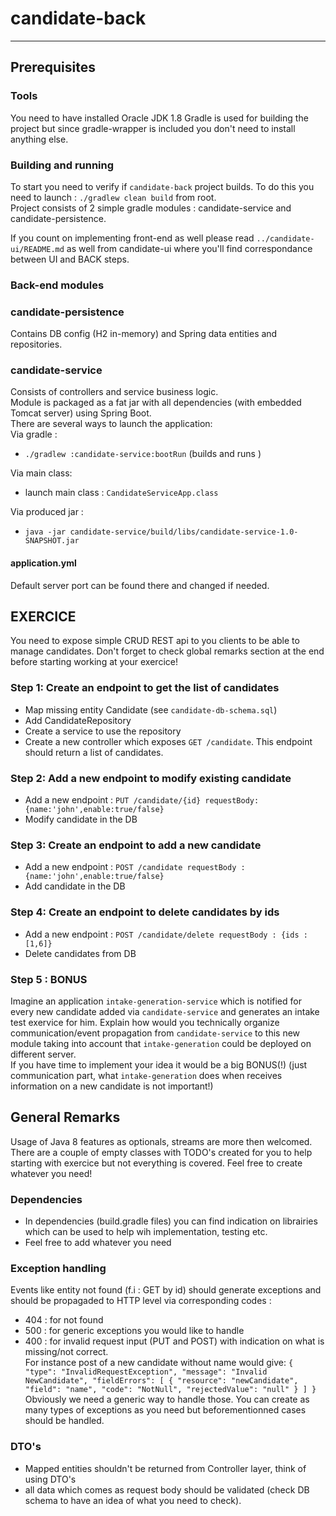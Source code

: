 # candidate-back
--------------
## Prerequisites
### Tools
You need to have installed Oracle JDK 1.8
Gradle is used for building the project but since gradle-wrapper is included you don't need to install anything else.  
### Building and running
To start you need to verify if `candidate-back` project builds.
To do this you need to launch : `./gradlew clean build` from root.  
Project consists of 2 simple gradle modules : candidate-service and candidate-persistence. 

If you count on implementing front-end as well please read `../candidate-ui/README.md` as well from candidate-ui where you'll find correspondance between UI and BACK steps.
### Back-end modules
### candidate-persistence
Contains DB config (H2 in-memory) and Spring data entities and repositories.
### candidate-service
Consists of controllers and service business logic.   
Module is packaged as a fat jar with all dependencies (with embedded Tomcat server) using Spring Boot.  
There are several ways to launch the application:  
Via gradle : 
* `./gradlew :candidate-service:bootRun` (builds and runs )  

Via main class:
* launch main class : `CandidateServiceApp.class` 

Via produced jar :
* `java -jar candidate-service/build/libs/candidate-service-1.0-SNAPSHOT.jar`
#### application.yml
Default server port can be found there  and changed if needed.


## EXERCICE
You need to expose simple  CRUD REST api to you clients to be able to manage candidates.
Don't forget to check global remarks section at the end before starting working at your exercice!
### Step 1: Create an endpoint to get the list of candidates
* Map missing entity Candidate (see `candidate-db-schema.sql`) 
* Add CandidateRepository
* Create a service to use the repository
* Create a new controller which exposes  `GET /candidate`. This endpoint should return a list of candidates.

### Step 2: Add a new endpoint to modify existing candidate
* Add a new endpoint : `PUT /candidate/{id} requestBody: {name:'john',enable:true/false}` 
* Modify candidate in the DB 

### Step 3: Create an endpoint to add a new candidate
* Add a new endpoint : `POST /candidate requestBody : {name:'john',enable:true/false}`
* Add candidate in the DB

### Step 4: Create an endpoint to delete candidates by ids
* Add a new endpoint : `POST /candidate/delete requestBody : {ids : [1,6]}` 
* Delete candidates from DB
### Step 5 : BONUS
Imagine an application  `intake-generation-service` which is notified for every new candidate added  via `candidate-service` and generates an intake test exervice for him.
Explain how would you technically organize communication/event propagation from `candidate-service` to this new module taking into account that `intake-generation` could be deployed on different server.  
If you have time to implement your idea it  would be a big BONUS(!) (just communication part, what `intake-generation` does when receives information on a new candidate is not important!)

## General Remarks
Usage of Java 8 features as optionals, streams are more then welcomed.  
There are a couple of empty classes with TODO's created for you to help starting with exercice but not everything is covered. Feel free to create whatever you need!
### Dependencies
* In dependencies (build.gradle files) you can find indication on librairies which can be used to help wih implementation, testing etc.
* Feel free to add whatever you need
### Exception handling
Events like entity not found (f.i : GET by id) should generate exceptions and should be propagaded to HTTP level via corresponding codes : 
* 404 : for not found 
* 500 : for generic exceptions you would like to handle
* 400 : for invalid request input (PUT and POST)  with indication on what is missing/not correct.  
For instance post of a new candidate without name would give:
`{
    "type": "InvalidRequestException",
    "message": "Invalid NewCandidate",
    "fieldErrors": [
        {
            "resource": "newCandidate",
            "field": "name",
            "code": "NotNull",
            "rejectedValue": "null"
        }
    ]
}`  
Obviously we need a generic way to handle those. You can create as many types of exceptions as you need but beforementionned cases should be handled.

### DTO's
* Mapped entities shouldn't be returned from Controller layer, think of using DTO's
* all data which comes as request body should be validated (check DB schema to have an idea of what you need to check).
